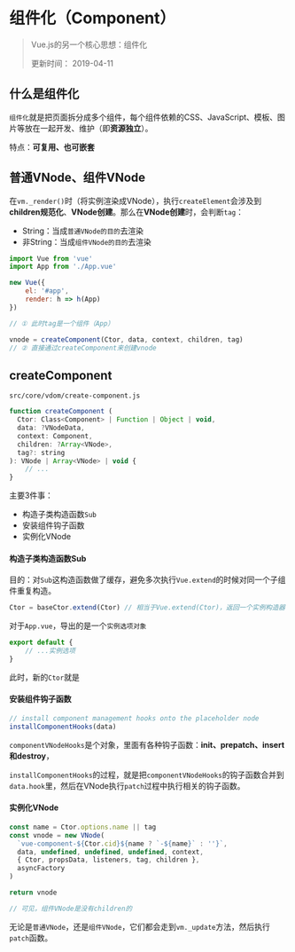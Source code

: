# 组件化（Component）
> Vue.js的另一个核心思想：组件化
> 
> 更新时间： 2019-04-11

## 什么是组件化
`组件化`就是把页面拆分成多个组件，每个组件依赖的CSS、JavaScript、模板、图片等放在一起开发、维护（即**资源独立**）。

特点：**可复用、也可嵌套**

## 普通VNode、组件VNode
在`vm._render()`时（将实例渲染成VNode），执行`createElement`会涉及到**children规范化**、**VNode创建**。那么在**VNode创建**时，会判断`tag`：
 - String：当成`普通VNode的目的`去渲染
 - 非String：当成`组件VNode的目的`去渲染

```js
import Vue from 'vue'
import App from './App.vue'

new Vue({
    el: '#app',
    render: h => h(App)
})

// ① 此时tag是一个组件（App）
```
```js
vnode = createComponent(Ctor, data, context, children, tag)
// ② 直接通过createComponent来创建vnode
```

## createComponent
`src/core/vdom/create-component.js`
```js
function createComponent (
  Ctor: Class<Component> | Function | Object | void,
  data: ?VNodeData,
  context: Component,
  children: ?Array<VNode>,
  tag?: string
): VNode | Array<VNode> | void {
    // ...
}
```
主要3件事：
 - 构造子类构造函数`Sub`
 - 安装组件钩子函数
 - 实例化VNode

#### 构造子类构造函数Sub
目的：对`Sub`这构造函数做了缓存，避免多次执行`Vue.extend`的时候对同一个子组件重复构造。

```js
Ctor = baseCtor.extend(Ctor) // 相当于Vue.extend(Ctor)，返回一个实例构造器
```

对于`App.vue`，导出的是一个`实例选项对象`
```js
export default {
    // ...实例选项
}
```
此时，新的`Ctor`就是

#### 安装组件钩子函数
```js
// install component management hooks onto the placeholder node
installComponentHooks(data)
```

`componentVNodeHooks`是个对象，里面有各种钩子函数：**init、prepatch、insert和destroy**，

`installComponentHooks`的过程，就是把`componentVNodeHooks`的钩子函数合并到`data.hook`里，然后在VNode执行`patch`过程中执行相关的钩子函数。

#### 实例化VNode
```js
const name = Ctor.options.name || tag
const vnode = new VNode(
  `vue-component-${Ctor.cid}${name ? `-${name}` : ''}`,
  data, undefined, undefined, undefined, context,
  { Ctor, propsData, listeners, tag, children },
  asyncFactory
)

return vnode

// 可见，组件VNode是没有children的
```

无论是`普通VNode`，还是`组件VNode`，它们都会走到`vm._update`方法，然后执行`patch`函数。